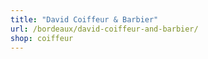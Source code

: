 ```yaml
---
title: "David Coiffeur & Barbier"
url: /bordeaux/david-coiffeur-and-barbier/
shop: coiffeur
---
```

